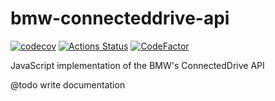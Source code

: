 # bmw-connecteddrive-api

[![codecov](https://codecov.io/gh/mihaiblaga89/bmw-connecteddrive-api/branch/master/graph/badge.svg)](https://codecov.io/gh/mihaiblaga89/bmw-connecteddrive-api)
[![Actions Status](https://github.com/mihaiblaga89/bmw-connecteddrive-api/workflows/tests/badge.svg)](https://github.com/mihaiblaga89/bmw-connecteddrive-api/actions)
[![CodeFactor](https://www.codefactor.io/repository/github/mihaiblaga89/bmw-connecteddrive-api/badge/master)](https://www.codefactor.io/repository/github/mihaiblaga89/bmw-connecteddrive-api/overview/master)

JavaScript implementation of the BMW's ConnectedDrive API

@todo write documentation

